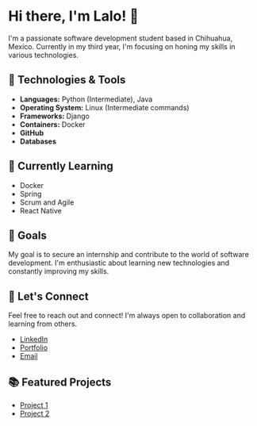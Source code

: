 # Hi there, I'm Lalo! 👋

I'm a passionate software development student based in Chihuahua, Mexico. Currently in my third year, I'm focusing on honing my skills in various technologies.

## 🔧 Technologies & Tools
- **Languages:** Python (Intermediate), Java
- **Operating System:** Linux (Intermediate commands)
- **Frameworks:** Django
- **Containers:** Docker
- **GitHub**
- **Databases**

## 🌱 Currently Learning

- Docker
- Spring
- Scrum and Agile
- React Native

## 🚀 Goals
My goal is to secure an internship and contribute to the world of software development. I'm enthusiastic about learning new technologies and constantly improving my skills.

## 🤝 Let's Connect
Feel free to reach out and connect! I'm always open to collaboration and learning from others.

- [LinkedIn](https://www.linkedin.com/in/joseeduardonunez/)
- [Portfolio](https://lalonunez.tech/)
- [Email](mailto:eduardonunez975@gmail.com)


## 📚 Featured Projects
- [Project 1](link-to-project-1)
- [Project 2](link-to-project-2)


